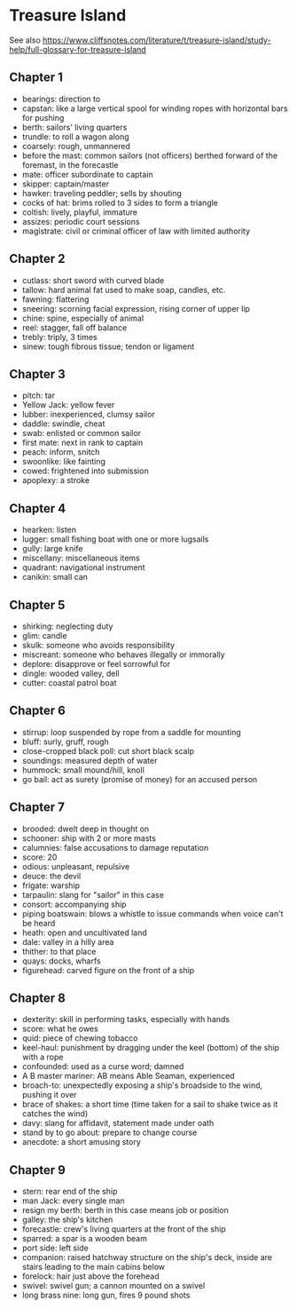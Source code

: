 # Treasure Island
See also <https://www.cliffsnotes.com/literature/t/treasure-island/study-help/full-glossary-for-treasure-island>
## Chapter 1
- bearings: direction to
- capstan: like a large vertical spool for winding ropes with horizontal bars for pushing
- berth: sailors' living quarters
- trundle: to roll a wagon along
- coarsely: rough, unmannered
- before the mast: common sailors (not officers) berthed forward of the foremast, in the forecastle
- mate: officer subordinate to captain
- skipper: captain/master
- hawker: traveling peddler; sells by shouting
- cocks of hat: brims rolled to 3 sides to form a triangle
- coltish: lively, playful, immature
- assizes: periodic court sessions
- magistrate: civil or criminal officer of law with limited authority
## Chapter 2
- cutlass: short sword with curved blade
- tallow: hard animal fat used to make soap, candles, etc.
- fawning: flattering
- sneering: scorning facial expression, rising corner of upper lip
- chine: spine, especially of animal
- reel: stagger, fall off balance
- trebly: triply, 3 times
- sinew: tough fibrous tissue; tendon or ligament
## Chapter 3
- pitch: tar
- Yellow Jack: yellow fever
- lubber: inexperienced, clumsy sailor
- daddle: swindle, cheat
- swab: enlisted or common sailor
- first mate: next in rank to captain
- peach: inform, snitch
- swoonlike: like fainting
- cowed: frightened into submission
- apoplexy: a stroke
## Chapter 4
- hearken: listen
- lugger: small fishing boat with one or more lugsails
- gully: large knife
- miscellany: miscellaneous items
- quadrant: navigational instrument
- canikin: small can
## Chapter 5
- shirking: neglecting duty
- glim: candle
- skulk: someone who avoids responsibility
- miscreant: someone who behaves illegally or immorally
- deplore: disapprove or feel sorrowful for
- dingle: wooded valley, dell
- cutter: coastal patrol boat
## Chapter 6
- stirrup: loop suspended by rope from a saddle for mounting
- bluff: surly, gruff, rough
- close-cropped black poll: cut short black scalp
- soundings: measured depth of water
- hummock: small mound/hill, knoll
- go bail: act as surety (promise of money) for an accused person
## Chapter 7
- brooded: dwelt deep in thought on
- schooner: ship with 2 or more masts
- calumnies: false accusations to damage reputation
- score: 20
- odious: unpleasant, repulsive
- deuce: the devil
- frigate: warship
- tarpaulin: slang for "sailor" in this case
- consort: accompanying ship
- piping boatswain: blows a whistle to issue commands when voice can't be heard
- heath: open and uncultivated land
- dale: valley in a hilly area
- thither: to that place
- quays: docks, wharfs
- figurehead: carved figure on the front of a ship
## Chapter 8
- dexterity: skill in performing tasks, especially with hands
- score: what he owes
- quid: piece of chewing tobacco
- keel-haul: punishment by dragging under the keel (bottom) of the ship with a rope
- confounded: used as a curse word; damned
- A B master mariner: AB means Able Seaman, experienced
- broach-to: unexpectedly exposing a ship's broadside to the wind, pushing it over
- brace of shakes: a short time (time taken for a sail to shake twice as it catches the wind)
- davy: slang for affidavit, statement made under oath
- stand by to go about: prepare to change course
- anecdote: a short amusing story
## Chapter 9
- stern: rear end of the ship
- man Jack: every single man
- resign my berth: berth in this case means job or position
- galley: the ship's kitchen
- forecastle: crew's living quarters at the front of the ship
- sparred: a spar is a wooden beam
- port side: left side
- companion: raised hatchway structure on the ship's deck, inside are stairs leading to the main cabins below
- forelock: hair just above the forehead
- swivel: swivel gun; a cannon mounted on a swivel
- long brass nine: long gun, fires 9 pound shots
